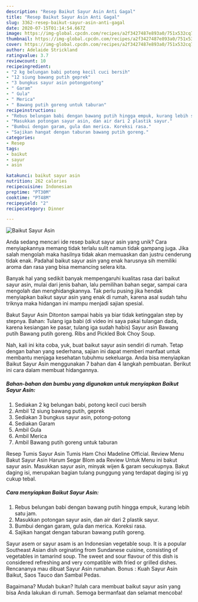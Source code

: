 ```yaml
---
description: "Resep Baikut Sayur Asin Anti Gagal"
title: "Resep Baikut Sayur Asin Anti Gagal"
slug: 3362-resep-baikut-sayur-asin-anti-gagal
date: 2020-07-15T01:14:54.667Z
image: https://img-global.cpcdn.com/recipes/a2f3427487e893a0/751x532cq70/baikut-sayur-asin-foto-resep-utama.jpg
thumbnail: https://img-global.cpcdn.com/recipes/a2f3427487e893a0/751x532cq70/baikut-sayur-asin-foto-resep-utama.jpg
cover: https://img-global.cpcdn.com/recipes/a2f3427487e893a0/751x532cq70/baikut-sayur-asin-foto-resep-utama.jpg
author: Adelaide Strickland
ratingvalue: 3.7
reviewcount: 10
recipeingredient:
- "2 kg belungan babi potong kecil cuci bersih"
- "12 siung bawang putih geprek"
- "3 bungkus sayur asin potongpotong"
- " Garam"
- " Gula"
- " Merica"
- " Bawang putih goreng untuk taburan"
recipeinstructions:
- "Rebus belungan babi dengan bawang putih hingga empuk, kurang lebih satu jam."
- "Masukkan potongan sayur asin, dan air dari 2 plastik sayur."
- "Bumbui dengan garam, gula dan merica. Koreksi rasa."
- "Sajikan hangat dengan taburan bawang putih goreng."
categories:
- Resep
tags:
- baikut
- sayur
- asin

katakunci: baikut sayur asin 
nutrition: 262 calories
recipecuisine: Indonesian
preptime: "PT30M"
cooktime: "PT48M"
recipeyield: "2"
recipecategory: Dinner

---
```



![Baikut Sayur Asin](https://img-global.cpcdn.com/recipes/a2f3427487e893a0/751x532cq70/baikut-sayur-asin-foto-resep-utama.jpg)

Anda sedang mencari ide resep baikut sayur asin yang unik? Cara menyiapkannya memang tidak terlalu sulit namun tidak gampang juga. Jika salah mengolah maka hasilnya tidak akan memuaskan dan justru cenderung tidak enak. Padahal baikut sayur asin yang enak harusnya sih memiliki aroma dan rasa yang bisa memancing selera kita.

Banyak hal yang sedikit banyak mempengaruhi kualitas rasa dari baikut sayur asin, mulai dari jenis bahan, lalu pemilihan bahan segar, sampai cara mengolah dan menghidangkannya. Tak perlu pusing jika hendak menyiapkan baikut sayur asin yang enak di rumah, karena asal sudah tahu triknya maka hidangan ini mampu menjadi sajian spesial.

Bakut Sayur Asin Ditonton sampai habis ya biar tidak ketinggalan step by stepnya. Bahan: Tulang iga babi (di video ini saya pakai tulangan dada, karena kesiangan ke pasar, tulang iga sudah habis) Sayur asin Bawang putih Bawang putih goreng. Ribs and Pickled Bok Choy Soup.


Nah, kali ini kita coba, yuk, buat baikut sayur asin sendiri di rumah. Tetap dengan bahan yang sederhana, sajian ini dapat memberi manfaat untuk membantu menjaga kesehatan tubuhmu sekeluarga. Anda bisa menyiapkan Baikut Sayur Asin menggunakan 7 bahan dan 4 langkah pembuatan. Berikut ini cara dalam membuat hidangannya.

<!--inarticleads1-->

##### Bahan-bahan dan bumbu yang digunakan untuk menyiapkan Baikut Sayur Asin:

1. Sediakan 2 kg belungan babi, potong kecil cuci bersih
1. Ambil 12 siung bawang putih, geprek
1. Sediakan 3 bungkus sayur asin, potong-potong
1. Sediakan  Garam
1. Ambil  Gula
1. Ambil  Merica
1. Ambil  Bawang putih goreng untuk taburan


Resep Tumis Sayur Asin Tumis Ham Choi Madeline Official. Review Menu Bakut Sayur Asin Harum Segar Blom ada Review Untuk Menu ini bakut sayur asin. Masukkan sayur asin, minyak wijen &amp; garam secukupnya. Bakut daging isi, merupakan bagian tulang punggung yang terdapat daging isi yg cukup tebal. 

<!--inarticleads2-->

##### Cara menyiapkan Baikut Sayur Asin:

1. Rebus belungan babi dengan bawang putih hingga empuk, kurang lebih satu jam.
1. Masukkan potongan sayur asin, dan air dari 2 plastik sayur.
1. Bumbui dengan garam, gula dan merica. Koreksi rasa.
1. Sajikan hangat dengan taburan bawang putih goreng.


Sayur asem or sayur asam is an Indonesian vegetable soup. It is a popular Southeast Asian dish orginating from Sundanese cuisine, consisting of vegetables in tamarind soup. The sweet and sour flavour of this dish is considered refreshing and very compatible with fried or grilled dishes. Rencananya mau dibuat Sayur Asin rumahan. Bonus : Kuah Sayur Asin Baikut, Saos Tauco dan Sambal Pedas. 

Bagaimana? Mudah bukan? Itulah cara membuat baikut sayur asin yang bisa Anda lakukan di rumah. Semoga bermanfaat dan selamat mencoba!
